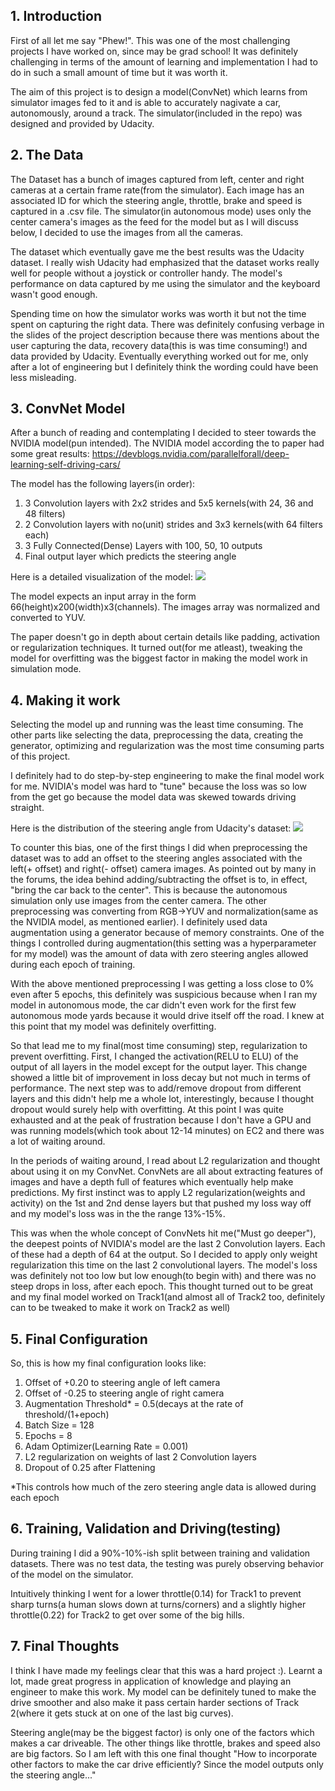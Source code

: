 
## 1. Introduction

First of all let me say "Phew!". This was one of the most challenging projects I have worked on, since may be grad school! It was definitely challenging in terms of the amount of learning and implementation I had to do in such a small amount of time but it was worth it.

The aim of this project is to design a model(ConvNet) which learns from simulator images fed to it and is able to accurately nagivate a car, autonomously, around a track. The simulator(included in the repo) was designed and provided by Udacity.

## 2. The Data

The Dataset has a bunch of images captured from left, center and right cameras at a certain frame rate(from the simulator). Each image has an associated ID for which the steering angle, throttle, brake and speed is captured in a .csv file. The simulator(in autonomous mode) uses only the center camera's images as the feed for the model but as I will discuss below, I decided to use the images from all the cameras.

The dataset which eventually gave me the best results was the Udacity dataset. I really wish Udacity had emphasized that the dataset works really well for people without a joystick or controller handy. The model's performance on data captured by me using the simulator and the keyboard wasn't good enough.

Spending time on how the simulator works was worth it but not the time spent on capturing the right data. There was definitely confusing verbage in the slides of the project description because there was mentions about the user capturing the data, recovery data(this is was time consuming!) and data provided by Udacity. Eventually everything worked out for me, only after a lot of engineering but I definitely think the wording could have been less misleading.

## 3. ConvNet Model

After a bunch of reading and contemplating I decided to steer towards the NVIDIA model(pun intended). The NVIDIA model according the to paper had some great results: https://devblogs.nvidia.com/parallelforall/deep-learning-self-driving-cars/

The model has the following layers(in order):

1. 3 Convolution layers with 2x2 strides and 5x5 kernels(with 24, 36 and 48 filters)
2. 2 Convolution layers with no(unit) strides and 3x3 kernels(with 64 filters each)
3. 3 Fully Connected(Dense) Layers with 100, 50, 10 outputs
4. Final output layer which predicts the steering angle

Here is a detailed visualization of the model:
![](https://devblogs.nvidia.com/parallelforall/wp-content/uploads/2016/08/cnn-architecture-624x890.png)

The model expects an input array in the form 66(height)x200(width)x3(channels). The images array was normalized and converted to YUV.

The paper doesn't go in depth about certain details like padding, activation or regularization techniques. It turned out(for me atleast), tweaking the model for overfitting was the biggest factor in making the model work in simulation mode.


## 4. Making it work

Selecting the model up and running was the least time consuming. The other parts like selecting the data, preprocessing the data, creating the generator, optimizing and regularization was the most time consuming parts of this project.

I definitely had to do step-by-step engineering to make the final model work for me. NVIDIA's model was hard to "tune" because the loss was so low from the get go because the model data was skewed towards driving straight.

Here is the distribution of the steering angle from Udacity's dataset:
![](https://s28.postimg.org/4bbqt2sil/Screen_Shot_2017_01_28_at_8_30_06_PM.png)

To counter this bias, one of the first things I did when preprocessing the dataset was to add an offset to the steering angles associated with the left(+ offset) and right(- offset) camera images. As pointed out by many in the forums, the idea behind adding/subtracting the offset is to, in effect, "bring the car back to the center". This is because the autonomous simulation only use images from the center camera. The other preprocessing was converting from RGB->YUV and normalization(same as the NVIDIA model, as mentioned earlier). I definitely used data augmentation using a generator because of memory constraints. One of the things I controlled during augmentation(this setting was a hyperparameter for my model) was the amount of data with zero steering angles allowed during each epoch of training.

With the above mentioned preprocessing I was getting a loss close to 0% even after 5 epochs, this definitely was suspicious because when I ran my model in autonomous mode, the car didn't even work for the first few autonomous mode yards because it would drive itself off the road. I knew at this point that my model was definitely overfitting.

So that lead me to my final(most time consuming) step, regularization to prevent overfitting. First, I changed the activation(RELU to ELU) of the output of all layers in the model except for the output layer. This change showed a little bit of improvement in loss decay but not much in terms of performance. The next step was to add/remove dropout from different layers and this didn't help me a whole lot, interestingly, because I thought dropout would surely help with overfitting. At this point I was quite exhausted and at the peak of frustration because I don't have a GPU and was running models(which took about 12-14 minutes) on EC2 and there was a lot of waiting around.

In the periods of waiting around, I read about L2 regularization and thought about using it on my ConvNet. ConvNets are all about extracting features of images and have a depth full of features which eventually help make predictions. My first instinct was to apply L2 regularization(weights and activity) on the 1st and 2nd dense layers but that pushed my loss way off and my model's loss was in the the range 13%-15%.

This was when the whole concept of ConvNets hit me("Must go deeper"), the deepest points of NVIDIA's model are the last 2 Convolution layers. Each of these had a depth of 64 at the output. So I decided to apply only weight regularization this time on the last 2 convolutional layers. The model's loss was definitely not too low but low enough(to begin with) and there was no steep drops in loss, after each epoch. This thought turned out to be great and my final model worked on Track1(and almost all of Track2 too, definitely can to be tweaked to make it work on Track2 as well)


## 5. Final Configuration

So, this is how my final configuration looks like:

1. Offset of +0.20 to steering angle of left camera
2. Offset of -0.25 to steering angle of right camera
3. Augmentation Threshold* = 0.5(decays at the rate of threshold/(1+epoch)
4. Batch Size = 128
6. Epochs = 8
7. Adam Optimizer(Learning Rate = 0.001)
8. L2 regularization on weights of last 2 Convolution layers
9. Dropout of 0.25 after Flattening

*This controls how much of the zero steering angle data is allowed during each epoch

## 6. Training, Validation and Driving(testing)

During training I did a 90%-10%-ish split between training and validation datasets. There was no test data, the testing was purely observing behavior of the model on the simulator.

Intuitively thinking I went for a lower throttle(0.14) for Track1 to prevent sharp turns(a human slows down at turns/corners) and a slightly higher throttle(0.22) for Track2 to get over some of the big hills.

## 7. Final Thoughts

I think I have made my feelings clear that this was a hard project :). Learnt a lot, made great progress in application of knowledge and playing an engineer to make this work. My model can be definitely tuned to make the drive smoother and also make it pass certain harder sections of Track 2(where it gets stuck at on one of the last big curves).

Steering angle(may be the biggest factor) is only one of the factors which makes a car driveable. The other things like throttle, brakes and speed also are big factors. So I am left with this one final thought "How to incorporate other factors to make the car drive efficiently? Since the model outputs only the steering angle..."